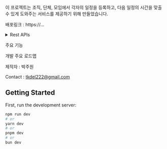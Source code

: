 이 프로젝트는 조직, 단체, 모임에서 각자의 일정을 등록하고, 다음 일정의 시간을 맞출 수 있게 도와주는 서비스를 제공하기 위해 만들었습니다.

배포링크 : https://...

<details>
<summary>
    Rest APIs
</summary>
    <div style="padding-left: 1em;">
        <details>
        <summary>
            GET /users/user/{userId}
        </summary>
            <p>해당 유저 ID의 정보를 불러옵니다.</p>
            <tr>
            <td>
                <p>params</p>
                <pre>
                    {
                        "userId": "userId1"
                    }
                </pre>
            </td>
            <td>
                <p>body</p>
                <pre>
                    NO BODY
                </pre>
            </td>
            <td>
                <p>return</p>
                <pre>
                    {
                        "docId": "LwRwe9oWbCNlSELYB1Ig",
                        "friends": [],
                        "picture": "https://www.image.com/123",
                        "id": "userId1",
                        "name": "userName1",
                        "email": "userId1@example.com"
                    }
                </pre>
            </td>
            </tr>
        </details> 
        <details>
        <summary>
            POST /users/user
        </summary>
            <p>새로운 유저를 등록합니다.</p>
            <tr>
            <td>
                <p>params</p>
                <pre>
                    {
                        NO PARAMS
                    }
                </pre>
            </td>
            <td>
                <p>body</p>
                <pre>
                    {
                        "docId": "LwRwe9oWbCNlSELYB1Ig",
                        "friends": [],
                        "picture": "https://www.image.com/123",
                        "id": "userId1",
                        "name": "userName1",
                        "email": "userId1@example.com"
                    }
                </pre>
            </td>
            <td>
                <p>return</p>
                <pre>
                    {
                            "docId": "user/9zyKWii8ZTREpIX89Ila"
                    }
                </pre>
            </td>
            </tr>
        </details>
        <details>
        <summary>
            GET /users/friend/{userId}
        </summary>
            <p>해당 User ID에 맞는 유저의 친구들의 모든 정보를 불러옵니다.</p>
            <tr>
            <td>
                <p>params</p>
                <pre>
                    {
                        "userId": "userId1"
                    }
                </pre>
            </td>
            <td>
                <p>body</p>
                <pre>
                    NO BODY
                </pre>
            </td>
            <td>
                <p>return</p>
                <pre>
                    [
                        {
                            "id": "userId10",
                            "name": "userName10",
                            "email": "userId10@example.com",
                            "picture": "https://www.image.com/123"
                        },
                        {
                            "id": "userId1000",
                            "name": "userName1000",
                            "email": "userId1000example.com",
                            "picture": "https://www.image.com/123"
                        }
                    ]
                </pre>
            </td>
            </tr>
        </details>
        <details>
        <summary>
            GET /users/search/{email}
        </summary>
            <p>해당 email의 문자열을 포함하고 있는 모든 유저들의 정보를 불러옵니다.</p>
            <tr>
            <td>
                <p>params</p>
                <pre>
                    {
                        "email": "100"
                    }
                </pre>
            </td>
            <td>
                <p>body</p>
                <pre>
                    NO BODY
                </pre>
            </td>
            <td>
                <p>return</p>
                <pre>
                    [
                        {
                            "docId": "MevisOHVgIrWtP1GCD4M",
                            "id": "userId100",
                            "name": "userName100",
                            "email": "userId100example.com",
                            "picture": "https://www.image.com/123"
                        },
                        {
                            "docId": "NX0XL1FdNy6xyP12zjJN",
                            "id": "userId1000",
                            "name": "userName1000",
                            "email": "userId1000example.com",
                            "picture": "https://www.image.com/123"
                        },
                        {
                            "docId": "RVNbHjjuJxerR920xzLg",
                            "id": "userId10000",
                            "name": "userName10000",
                            "email": "userId10000example.com",
                            "picture": "https://www.image.com/123"
                        }
                    ]
                </pre>
            </td>
            </tr>
        </details>
        <details>
        <summary>
            GET /users/request/{docId}
        </summary>
            <p>해당 Document ID 에 맞는 유저에게 온 친구 요청 정보를 불러옵니다.</p>
            <tr>
            <td>
                <p>params</p>
                <pre>
                    {
                        "docId": "LwRwe9oWbCNlSELYB1Ig"
                    }
                </pre>
            </td>
            <td>
                <p>body</p>
                <pre>
                    NO BODY
                </pre>
            </td>
            <td>
                <p>return</p>
                <pre>
                    [
                        {
                            "docId": "CKalWN2VAQOFHv3oBZjo",
                            "id": "userId10",
                            "name": "userName10",
                            "email": "userId10@example.com",
                            "picture": "https://www.image.com/123"
                        },
                        {
                            "docId": "NX0XL1FdNy6xyP12zjJN",
                            "id": "userId1000",
                            "name": "userName1000",
                            "email": "userId1000example.com",
                            "picture": "https://www.image.com/123"
                        }
                    ]
                </pre>
            </td>
            </tr>
        </details>
        <details>
        <summary>
            POST /users/request/
        </summary>
            <p>친구 요청 정보를 등록합니다.</p>
            <tr>
            <td>
                <p>params</p>
                <pre>
                    {
                        NO PARAMS
                    }
                </pre>
            </td>
            <td>
                <p>body</p>
                <pre>
                    {
                        "fromDocId":"NX0XL1FdNy6xyP12zjJN",
                        "toDocId":"LwRwe9oWbCNlSELYB1Ig"
                    }   
                </pre>
            </td>
            <td>
                <p>return</p>
                <pre>
                    {
                        "docId": "user/LwRwe9oWbCNlSELYB1Ig/friendRequest/nmgUOFoMN3wEKodIUa3n"
                    }
                </pre>
            </td>
            </tr>
        </details>
        <details>
        <summary>
            PATCH /users/request
        </summary>
            <p>받은 친구 요청에 대해 승낙 혹은 거절을 합니다. 승낙한 경우에는 유저의 친구 목록이 업데이트 됩니다.</p>
            <tr>
            <td>
                <p>params</p>
                <pre>
                    {
                        NO PARAMS
                    }
                </pre>
            </td>
            <td>
                <p>body</p>
                <pre>
                    {
                        "userDocId": "LwRwe9oWbCNlSELYB1Ig",
                        "applicantDocId": "NX0XL1FdNy6xyP12zjJN",
                        "isRejected": false,
                        "isAccepted": true
                    }
                </pre>
            </td>
            <td>
                <p>return</p>
                <pre>
                    {
                        NO RETURN
                    }
                </pre>
            </td>
            </tr>
        </details>
        <details>
        <summary>
            GET /groups/group/{docId}
        </summary>
            <p>해당 Document ID에 맞는 그룹에 소속된 모든 유저들의 정보를 불러옵니다.</p>
            <tr>
            <td>
                <p>params</p>
                <pre>
                    {
                        "docId": "MNhtBTzi353c7LnrbX15"
                    }
                </pre>
            </td>
            <td>
                <p>body</p>
                <pre>
                    {
                        NO BODY
                    }
                </pre>
            </td>
            <td>
                <p>return</p>
                <pre>
                    [
                        {
                            "docId": "MNhtBTzi353c7LnrbX15",
                            "title": "new Group",
                            "members": [
                                {
                                            "docId": "NX0XL1FdNy6xyP12zjJN",
                                            "id": "userId1000",
                                            "name": "userName1000",
                                            "email": "userId1000example.com",
                                            "picture": "https://www.image.com/123"
                                        },
                                        {
                                            "docId": "CKalWN2VAQOFHv3oBZjo",
                                            "id": "userId10",
                                            "name": "userName10",
                                            "email": "userId10@example.com",
                                            "picture": "https://www.image.com/123"
                                        }
                            ]
                        }
                    ]
                </pre>
            </td>
            </tr>
        </details>
        <details>
        <summary>
            POST /groups/group
        </summary>
            <p>새로운 그룹을 등록합니다.</p>
            <tr>
            <td>
                <p>params</p>
                <pre>
                    {
                        NO PARAMS
                    }
                </pre>
            </td>
            <td>
                <p>body</p>
                <pre>
                    {
                        "host": "LwRwe9oWbCNlSELYB1Ig",
                        "title":"doc group"
                    }
                </pre>
            </td>
            <td>
                <p>return</p>
                <pre>
                    {
                        "docId": "xXBVDQaaJS4jRfWShnUt"
                    }
                </pre>
            </td>
            </tr>
        </details>
        <details>
        <summary>
            GET /schedules/user/{docId}
        </summary>
            <p>해당 Document ID에 맞는 유저의 일정을 모두 불러옵니다.</p>
            <p>schedules 의 길이는 96으로 고정되어 있습니다.</p>
            <tr>
            <td>
                <p>params</p>
                <pre>
                    {
                        "docId": "LwRwe9oWbCNlSELYB1Ig"
                    }
                </pre>
            </td>
            <td>
                <p>body</p>
                <pre>
                    {
                        NO BODY
                    }
                </pre>
            </td>
            <td>
                <p>return</p>
                <pre>
                    [
                        {
                            "userDocId": "LwRwe9oWbCNlSELYB1Ig",
                            "date": {
                                "year": 2023,
                                "month": 10,
                                "date": 9,
                                "day": 5
                            },
                            "schedule": [
                                0,0,0, ... ,0
                            ]
                        },
                        {
                            "userDocId": "LwRwe9oWbCNlSELYB1Ig",
                            "date": {
                                "year": 2023,
                                "month": 10,
                                "date": 10,
                                "day": 6
                            },
                            "schedule": [
                                0,0,0, ... ,0
                            ]
                        }
                    ]
                </pre>
            </td>
            </tr>
        </details>
        <details>
        <summary>
            GET /schedules/user/{docId}/{year}/{month}
        </summary>
            <p>해당 Document ID에 맞는 유저의 일정 중, 년, 월 조건에 맞는 모든 일정을 불러옵니다.</p>
            <tr>
            <td>
                <p>params</p>
                <pre>
                    {
                        "docId": "LwRwe9oWbCNlSELYB1Ig",
                        "year": "2023",
                        "month": "9",
                    }
                </pre>
            </td>
            <td>
                <p>body</p>
                <pre>
                    {
                        NO BODY
                    }
                </pre>
            </td>
            <td>
                <p>return</p>
                <pre>
                    [
                        {
                            "userDocId": "LwRwe9oWbCNlSELYB1Ig",
                            "date": {
                                "year": 2023,
                                "month": 9,
                                "date": 30,
                                "day": 6
                            },
                            "schedule": [
                                0,0,0, ... ,0
                            ]
                        }
                    ]
                </pre>
            </td>
            </tr>
        </details>
        <details>
        <summary>
            POST /schedules/user
        </summary>
            <p>새로운 일정을 등록합니다.</p>
            <p>schedules 의 길이는 96으로 고정되어 있습니다.</p>
            <tr>
            <td>
                <p>params</p>
                <pre>
                    {
                    NO PARAMS
                    }
                </pre>
            </td>
            <td>
                <p>body</p>
                <pre>
                    {
                        "userDocId":"LwRwe9oWbCNlSELYB1Ig",
                        "year":2023,
                        "month":10,
                        "date":10,
                        "day":6,
                        "schedule":[
                            0,0,0, ... ,0
                        ]
                    }
                </pre>
            </td>
            <td>
                <p>return</p>
                <pre>
                    {
                        "docId": "xtDwKF1NOBCGIL2PUDbn"
                    }
                </pre>
            </td>
            </tr>
        </details>
        <details>
        <summary>
            PATCH /schedules/user
        </summary>
            <p>일정을 수정합니다.</p>
            <p>schedules 의 길이는 96으로 고정되어 있습니다.</p>
            <tr>
            <td>
                <p>params</p>
                <pre>
                    {
                        NO PARAMS
                    }
                </pre>
            </td>
            <td>
                <p>body</p>
                <pre>
                    {
                        "userDocId":"LwRwe9oWbCNlSELYB1Ig",
                        "year":2023,
                        "month":10,
                        "date":10,
                        "day":6,
                        "schedule":[
                            0,0,0, ... ,0
                        ]
                    }
                </pre>
            </td>
            <td>
                <p>return</p>
                <pre>
                    {
                        NO RETURN
                    }
                </pre>
            </td>
            </tr>
        </details>
        <details>
        <summary>
            GET /schedules/group/{docId}
        </summary>
            <p>해당 Document ID에 맞는 그룹의 모든 일정을 불러옵니다.</p>
            <tr>
            <td>
                <p>params</p>
                <pre>
                    {
                        "docId": "xXBVDQaaJS4jRfWShnUt"
                    }
                </pre>
            </td>
            <td>
                <p>body</p>
                <pre>
                    {
                        NO BODY
                    }
                </pre>
            </td>
            <td>
                <p>return</p>
                <pre>
                    [
                        {
                            "userDocId": "LwRwe9oWbCNlSELYB1Ig",
                            "date": {
                                "year": 2023,
                                "month": 10,
                                "date": 9,
                                "day": 5
                            },
                            "schedule": [
                                0,0,0, ... ,0
                            ]
                        },
                        {
                            "userDocId": "LwRwe9oWbCNlSELYB1Ig",
                            "date": {
                                "year": 2023,
                                "month": 9,
                                "date": 30,
                                "day": 6
                            },
                            "schedule": [
                                0,0,0, ... ,0
                            ]
                        },
                        {
                            "userDocId": "LwRwe9oWbCNlSELYB1Ig",
                            "date": {
                                "year": 2023,
                                "month": 10,
                                "date": 10,
                                "day": 6
                            },
                            "schedule": [
                                0,0,0, ... ,0
                            ]
                        }
                    ]
                </pre>
            </td>
            </tr>
        </details>
    </div>
</details>

주요 기능

개발 주요 로드맵

제작자 : 박주원

Contact : tkdel222@gmail.com

## Getting Started

First, run the development server:

```bash
npm run dev
# or
yarn dev
# or
pnpm dev
# or
bun dev
```
